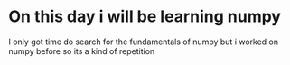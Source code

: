# On this day i will be learning numpy
I only got time do search for the fundamentals of numpy but i worked on numpy before so its a kind of repetition
